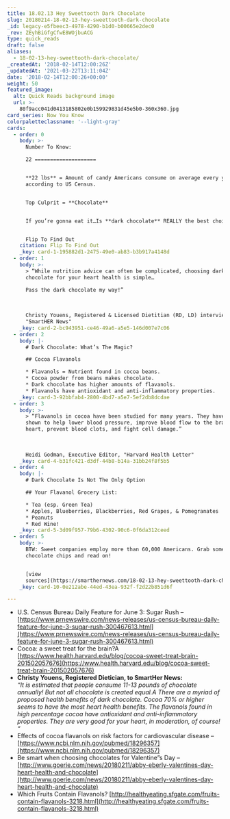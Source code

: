```yaml
---
title: 18.02.13 Hey Sweettooth Dark Chocolate
slug: 20180214-18-02-13-hey-sweettooth-dark-chocolate
_id: legacy-e5fbeec3-4978-4290-b1d0-b00665e2dec0
_rev: ZEyhBiGfgCfwE8WOjbuACG
type: quick_reads
draft: false
aliases:
  - 18-02-13-hey-sweettooth-dark-chocolate/
_createdAt: '2018-02-14T12:00:26Z'
_updatedAt: '2021-03-22T13:11:04Z'
date: '2018-02-14T12:00:26+00:00'
weight: 50
featured_image:
  alt: Quick Reads background image
  url: >-
    80f9acc041d0413185802e0b159929831d45e5b0-360x360.jpg
card_series: Now You Know
colorpaletteclassname: '--light-gray'
cards:
  - order: 0
    body: >-
      Number To Know:  

      22 ====================


      **22 lbs** = Amount of candy Americans consume on average every year,
      according to US Census.


      Top Culprit = **Chocolate**


      If you’re gonna eat it…Is **dark chocolate** REALLY the best choice?


      Flip To Find Out
    citation: Flip To Find Out
    _key: card-1-195882d1-2475-49e0-ab83-b3b917a4148d
  - order: 1
    body: >-
      > “While nutrition advice can often be complicated, choosing dark
      chocolate for your heart health is simple…  

      Pass the dark chocolate my way!”  
        
        
        
      Christy Youens, Registered & Licensed Dietitian (RD, LD) interview with
      "SmartHER News"
    _key: card-2-bc943951-ce46-49a6-a5e5-146d007e7c06
  - order: 2
    body: |-
      # Dark Chocolate: What’s The Magic?

      ## Cocoa Flavanols

      * Flavanols = Nutrient found in cocoa beans.
      * Cocoa powder from beans makes chocolate.
      * Dark chocolate has higher amounts of flavanols.
      * Flavanols have antioxidant and anti-inflammatory properties.
    _key: card-3-92bbfab4-2800-4bd7-a5e7-5ef2db8dcdae
  - order: 3
    body: >-
      > “Flavanols in cocoa have been studied for many years. They have been
      shown to help lower blood pressure, improve blood flow to the brain and
      heart, prevent blood clots, and fight cell damage.”  
        
        
        
      Heidi Godman, Executive Editor, "Harvard Health Letter"
    _key: card-4-b31fc421-d3df-44b8-b14a-31bb24f8f5b5
  - order: 4
    body: |-
      # Dark Chocolate Is Not The Only Option

      ## Your Flavanol Grocery List:

      * Tea (esp. Green Tea)
      * Apples, Blueberries, Blackberries, Red Grapes, & Pomegranates
      * Peanuts
      * Red Wine!
    _key: card-5-3d09f957-79b6-4302-90c6-0f6da312ceed
  - order: 5
    body: >-
      BTW: Sweet companies employ more than 60,000 Americans. Grab some
      chocolate chips and read on!


      [view
      sources](https://smarthernews.com/18-02-13-hey-sweettooth-dark-chocolate/)
    _key: card-10-0e212abe-44ed-43ea-932f-f2d22b851d6f

---
```

* U.S. Census Bureau Daily Feature for June 3: Sugar Rush – [https://www.prnewswire.com/news-releases/us-census-bureau-daily-feature-for-june-3-sugar-rush-300467613.html](https://www.prnewswire.com/news-releases/us-census-bureau-daily-feature-for-june-3-sugar-rush-300467613.html)
* Cocoa: a sweet treat for the brain?A [https://www.health.harvard.edu/blog/cocoa-sweet-treat-brain-201502057676](https://www.health.harvard.edu/blog/cocoa-sweet-treat-brain-201502057676)
* **Christy Youens, Registered Dietician, to SmartHer News:**  
_“It is estimated that people consume 11-13 pounds of chocolate annually! But not all chocolate is created equal.A_ _There are a myriad of proposed health benefits of dark chocolate. Cocoa 70% or higher seems to have the most heart health benefits. The flavanols found in high percentage cocoa have antioxidant and anti-inflammatory properties. They are very good for your heart, in moderation, of course! “_
* Effects of cocoa flavanols on risk factors for cardiovascular disease – [https://www.ncbi.nlm.nih.gov/pubmed/18296357](https://www.ncbi.nlm.nih.gov/pubmed/18296357)
* Be smart when choosing chocolates for Valentine”s Day – [http://www.goerie.com/news/20180211/abby-eberly-valentines-day-heart-health-and-chocolate](http://www.goerie.com/news/20180211/abby-eberly-valentines-day-heart-health-and-chocolate)
* Which Fruits Contain Flavanols? [http://healthyeating.sfgate.com/fruits-contain-flavanols-3218.html](http://healthyeating.sfgate.com/fruits-contain-flavanols-3218.html)